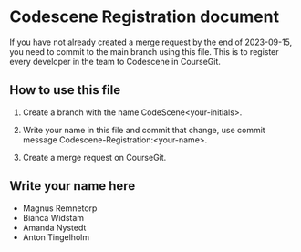 # Codescene Registration document

If you have not already created a merge request by the end of 2023-09-15, you need to commit to the main branch using this file. This is to register every developer in the team to Codescene in CourseGit.

## How to use this file

1. Create a branch with the name CodeScene\<your-initials\>.

2. Write your name in this file and commit that change, use commit message Codescene-Registration:\<your-name\>.

3. Create a merge request on CourseGit.

## Write your name here
- Magnus Remnetorp
- Bianca Widstam
- Amanda Nystedt
- Anton Tingelholm
